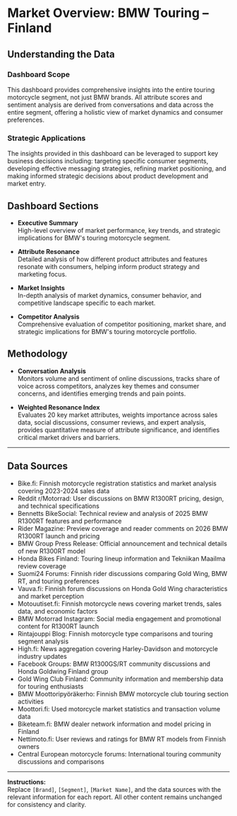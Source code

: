 # Market Overview: BMW Touring – Finland

## Understanding the Data

### Dashboard Scope
This dashboard provides comprehensive insights into the entire touring motorcycle segment, not just BMW brands. All attribute scores and sentiment analysis are derived from conversations and data across the entire segment, offering a holistic view of market dynamics and consumer preferences.

### Strategic Applications
The insights provided in this dashboard can be leveraged to support key business decisions including: targeting specific consumer segments, developing effective messaging strategies, refining market positioning, and making informed strategic decisions about product development and market entry.

## Dashboard Sections

- **Executive Summary**  
  High-level overview of market performance, key trends, and strategic implications for BMW's touring motorcycle segment.

- **Attribute Resonance**  
  Detailed analysis of how different product attributes and features resonate with consumers, helping inform product strategy and marketing focus.

- **Market Insights**  
  In-depth analysis of market dynamics, consumer behavior, and competitive landscape specific to each market.

- **Competitor Analysis**  
  Comprehensive evaluation of competitor positioning, market share, and strategic implications for BMW's touring motorcycle portfolio.

## Methodology

- **Conversation Analysis**  
  Monitors volume and sentiment of online discussions, tracks share of voice across competitors, analyzes key themes and consumer concerns, and identifies emerging trends and pain points.

- **Weighted Resonance Index**  
  Evaluates 20 key market attributes, weights importance across sales data, social discussions, consumer reviews, and expert analysis, provides quantitative measure of attribute significance, and identifies critical market drivers and barriers.

---

## Data Sources

- Bike.fi: Finnish motorcycle registration statistics and market analysis covering 2023-2024 sales data
- Reddit r/Motorrad: User discussions on BMW R1300RT pricing, design, and technical specifications
- Bennetts BikeSocial: Technical review and analysis of 2025 BMW R1300RT features and performance
- Rider Magazine: Preview coverage and reader comments on 2026 BMW R1300RT launch and pricing
- BMW Group Press Release: Official announcement and technical details of new R1300RT model
- Honda Bikes Finland: Touring lineup information and Tekniikan Maailma review coverage
- Suomi24 Forums: Finnish rider discussions comparing Gold Wing, BMW RT, and touring preferences
- Vauva.fi: Finnish forum discussions on Honda Gold Wing characteristics and market perception
- Motouutiset.fi: Finnish motorcycle news covering market trends, sales data, and economic factors
- BMW Motorrad Instagram: Social media engagement and promotional content for R1300RT launch
- Rintajouppi Blog: Finnish motorcycle type comparisons and touring segment analysis
- High.fi: News aggregation covering Harley-Davidson and motorcycle industry updates
- Facebook Groups: BMW R1300GS/RT community discussions and Honda Goldwing Finland group
- Gold Wing Club Finland: Community information and membership data for touring enthusiasts
- BMW Moottoripyöräkerho: Finnish BMW motorcycle club touring section activities
- Moottori.fi: Used motorcycle market statistics and transaction volume data
- Biketeam.fi: BMW dealer network information and model pricing in Finland
- Nettimoto.fi: User reviews and ratings for BMW RT models from Finnish owners
- Central European motorcycle forums: International touring community discussions and comparisons

---

**Instructions:**  
Replace `[Brand]`, `[Segment]`, `[Market Name]`, and the data sources with the relevant information for each report. All other content remains unchanged for consistency and clarity.